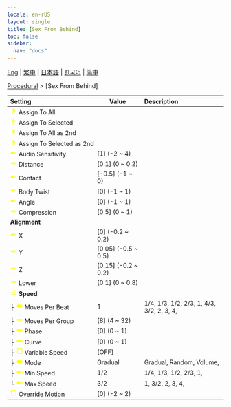 ```yaml
---
locale: en-rUS
layout: single
title: [Sex From Behind]
toc: false
sidebar:
  nav: "docs"
---
```

[Eng](/dancexr/menu/2025.4/motion/sex_from_behind) | [繁中](/tw/dancexr/menu/2025.4/motion/sex_from_behind) | [日本語](/jp/dancexr/menu/2025.4/motion/sex_from_behind) | [한국어](/kr/dancexr/menu/2025.4/motion/sex_from_behind) | [简中](/zh/dancexr/menu/2025.4/motion/sex_from_behind)

[Procedural](../menu#Procedural) > [Sex From Behind]



| Setting | Value | Description |
| :--- | --- | :--- |
|<nobr><img src="/images/icon/ic_motion.png" alt="motion icon"/> Assign To All</nobr>|| 
|<nobr><img src="/images/icon/ic_motion.png" alt="motion icon"/> Assign To Selected</nobr>|| 
|<nobr><img src="/images/icon/ic_motion.png" alt="motion icon"/> Assign To All as 2nd</nobr>|| 
|<nobr><img src="/images/icon/ic_motion.png" alt="motion icon"/> Assign To Selected as 2nd</nobr>|| 
|<nobr><img src="/images/icon/ic_slider.png" alt="slider icon"/> Audio Sensitivity</nobr>| [1] (-2 ~ 4) | 
|<nobr><img src="/images/icon/ic_slider.png" alt="slider icon"/> Distance</nobr>| [0.1] (0 ~ 0.2) | 
|<nobr><img src="/images/icon/ic_slider.png" alt="slider icon"/> Contact</nobr>| [-0.5] (-1 ~ 0) | 
|<nobr><img src="/images/icon/ic_slider.png" alt="slider icon"/> Body Twist</nobr>| [0] (-1 ~ 1) | 
|<nobr><img src="/images/icon/ic_slider.png" alt="slider icon"/> Angle</nobr>| [0] (-1 ~ 1) | 
|<nobr><img src="/images/icon/ic_slider.png" alt="slider icon"/> Compression</nobr>| [0.5] (0 ~ 1) | 
|<nobr> <b>Alignment</b></nobr>|| 
|<nobr><img src="/images/icon/ic_slider.png" alt="slider icon"/> X</nobr>| [0] (-0.2 ~ 0.2) | 
|<nobr><img src="/images/icon/ic_slider.png" alt="slider icon"/> Y</nobr>| [0.05] (-0.5 ~ 0.5) | 
|<nobr><img src="/images/icon/ic_slider.png" alt="slider icon"/> Z</nobr>| [0.15] (-0.2 ~ 0.2) | 
|<nobr><img src="/images/icon/ic_slider.png" alt="slider icon"/> Lower</nobr>| [0.1] (0 ~ 0.8) | 
|<nobr><img src="/images/icon/ic_tune.png" alt="tune icon"/> <b>Speed</b></nobr>| | 
|<nobr>├&nbsp;<img src="/images/icon/ic_toggle_on.png" alt="toggle on icon"/> Moves Per Beat</nobr>| 1 | 1/4, 1/3, 1/2, 2/3, 1, 4/3, 3/2, 2, 3, 4, 
|<nobr>├&nbsp;<img src="/images/icon/ic_slider.png" alt="slider icon"/> Moves Per Group</nobr>| [8] (4 ~ 32) | 
|<nobr>├&nbsp;<img src="/images/icon/ic_slider.png" alt="slider icon"/> Phase</nobr>| [0] (0 ~ 1) | 
|<nobr>├&nbsp;<img src="/images/icon/ic_slider.png" alt="slider icon"/> Curve</nobr>| [0] (0 ~ 1) | 
|<nobr>├&nbsp;<img src="/images/icon/ic_check_off.png" alt="check off icon"/> Variable Speed</nobr>| [OFF] | 
|<nobr>├&nbsp;<img src="/images/icon/ic_toggle_on.png" alt="toggle on icon"/> Mode</nobr>| Gradual | Gradual, Random, Volume, 
|<nobr>├&nbsp;<img src="/images/icon/ic_toggle_on.png" alt="toggle on icon"/> Min Speed</nobr>| 1/2 | 1/4, 1/3, 1/2, 2/3, 1, 
|<nobr>└&nbsp;<img src="/images/icon/ic_toggle_on.png" alt="toggle on icon"/> Max Speed</nobr>| 3/2 | 1, 3/2, 2, 3, 4, 
|<nobr><img src="/images/icon/ic_check_off.png" alt="check off icon"/> Override Motion</nobr>| [0] (-2 ~ 2) | 
